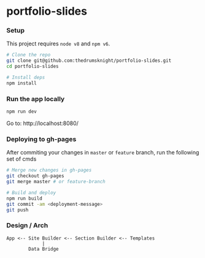 # portfolio-slides

### Setup

This project requires `node v8` and `npm v6`.

```bash
# Clone the repo
git clone git@github.com:thedrumsknight/portfolio-slides.git
cd portfolio-slides

# Install deps
npm install
```

### Run the app locally

```bash
npm run dev
```

Go to: http://localhost:8080/

### Deploying to gh-pages

After commiting your changes in `master` or `feature` branch, run the following set of cmds

```bash
# Merge new changes in gh-pages
git checkout gh-pages
git merge master # or feature-branch

# Build and deploy
npm run build
git commit -am <deployment-message>
git push
```

### Design / Arch

```
App <-- Site Builder <-- Section Builder <-- Templates
             |
        Data Bridge
```
